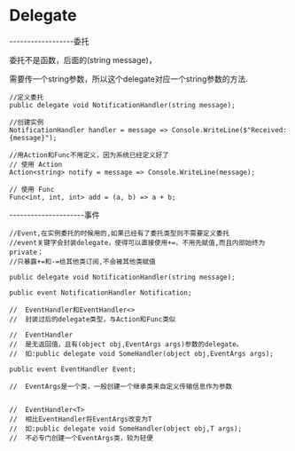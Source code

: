 # Delegate

\-\-\-\-\-\-\-\-\-\-\-\-\-\-\-\-\--委托

委托不是函数，后面的(string message)，

需要传一个string参数，所以这个delegate对应一个string参数的方法.

    //定义委托
    public delegate void NotificationHandler(string message);

    //创建实例
    NotificationHandler handler = message => Console.WriteLine($"Received: {message}");

    //用Action和Func不用定义，因为系统已经定义好了
    // 使用 Action
    Action<string> notify = message => Console.WriteLine(message);

    // 使用 Func
    Func<int, int, int> add = (a, b) => a + b;

\-\-\-\-\-\-\-\-\-\-\-\-\-\-\-\-\-\-\-\--事件

    //Event,在实例委托的时候用的,如果已经有了委托类型则不需要定义委托
    //event关键字会封装delegate，使得可以直接使用+=，不用先赋值,而且内部始终为private；
    //只暴露+=和-=给其他类订阅,不会被其他类赋值

    public delegate void NotificationHandler(string message);

    public event NotificationHandler Notification;

    //  EventHandler和EventHandler<>
    //  封装过后的delegate类型，与Action和Func类似

    //  EventHandler
    //  是无返回值，且有(object obj,EventArgs args)参数的delegate。
    //  如:public delegate void SomeHandler(object obj,EventArgs args);

    public event EventHandler Event;

    //  EventArgs是一个类，一般创建一个继承类来自定义传输信息作为参数


    //  EventHandler<T>
    //  相比EventHandler将EventArgs改变为T
    //  如:public delegate void SomeHandler(object obj,T args);
    //  不必专门创建一个EventArgs类，较为轻便
